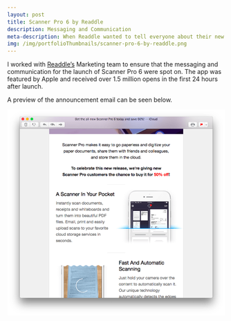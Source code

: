 ```yaml
---
layout: post
title: Scanner Pro 6 by Readdle
description: Messaging and Communication
meta-description: When Readdle wanted to tell everyone about their new app update, they came to me (again).
img: /img/portfolioThumbnails/scanner-pro-6-by-readdle.png
---
```


I worked with [Readdle’s](https://readdle.com) Marketing team to ensure that the messaging and communication for the launch of Scanner Pro 6 were spot on. The app was featured by Apple and received over 1.5 million opens in the first 24 hours after launch.

A preview of the announcement email can be seen below.

<img src="/img/scanner-pro-6-by-readdle-email.png">